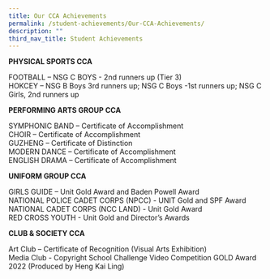 ```yaml
---
title: Our CCA Achievements
permalink: /student-achievements/Our-CCA-Achievements/
description: ""
third_nav_title: Student Achievements
---
```

**PHYSICAL SPORTS CCA**

FOOTBALL – NSG C BOYS - 2nd runners up (Tier 3) <br>
HOKCEY – NSG B Boys 3rd runners up; NSG C Boys -1st runners up; NSG C Girls, 2nd runners up 

**PERFORMING ARTS GROUP CCA** 

SYMPHONIC BAND – Certificate of Accomplishment<br>
CHOIR – Certificate of Accomplishment<br>
GUZHENG – Certificate of Distinction<br> 
MODERN DANCE – Certificate of Accomplishment<br>
ENGLISH DRAMA – Certificate of Accomplishment 

**UNIFORM GROUP CCA**

GIRLS GUIDE – Unit Gold Award and Baden Powell Award<br>
NATIONAL POLICE CADET CORPS (NPCC) - UNIT Gold and SPF Award<br> 
NATIONAL CADET CORPS (NCC LAND) - Unit Gold Award<br>
RED CROSS YOUTH - Unit Gold and Director’s Awards 

**CLUB &amp; SOCIETY CCA**

Art Club – Certificate of Recognition (Visual Arts Exhibition)<br> 
Media Club - Copyright School Challenge Video Competition GOLD Award 2022 (Produced by Heng Kai Ling) 